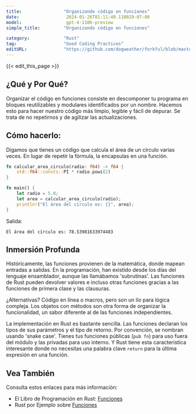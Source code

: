 ```yaml
---
title:                "Organizando código en funciones"
date:                  2024-01-26T01:11:40.110029-07:00
model:                 gpt-4-1106-preview
simple_title:         "Organizando código en funciones"

category:             "Rust"
tag:                  "Good Coding Practices"
editURL:              "https://github.com/dogweather/forkful/blob/master/content/es/rust/organizing-code-into-functions.md"
---
```


{{< edit_this_page >}}

## ¿Qué y Por Qué?
Organizar el código en funciones consiste en descomponer tu programa en bloques reutilizables y modulares identificados por un nombre. Hacemos esto para hacer nuestro código más limpio, legible y fácil de depurar. Se trata de no repetirnos y de agilizar las actualizaciones.

## Cómo hacerlo:
Digamos que tienes un código que calcula el área de un círculo varias veces. En lugar de repetir la fórmula, la encapsulas en una función.

```Rust
fn calcular_area_circulo(radio: f64) -> f64 {
    std::f64::consts::PI * radio.powi(2)
}

fn main() {
    let radio = 5.0;
    let area = calcular_area_circulo(radio);
    println!("El área del círculo es: {}", area);
}
```

Salida:

```
El área del círculo es: 78.53981633974483
```

## Inmersión Profunda
Históricamente, las funciones provienen de la matemática, donde mapean entradas a salidas. En la programación, han existido desde los días del lenguaje ensamblador, aunque las llamábamos 'subrutinas'. Las funciones de Rust pueden devolver valores e incluso otras funciones gracias a las funciones de primera clase y las clausuras.

¿Alternativas? Código en línea o macros, pero son un lío para lógica compleja. Los objetos con métodos son otra forma de organizar la funcionalidad, un sabor diferente al de las funciones independientes.

La implementación en Rust es bastante sencilla. Las funciones declaran los tipos de sus parámetros y el tipo de retorno. Por convención, se nombran usando 'snake case'. Tienes tus funciones públicas (`pub fn`) para uso fuera del módulo y las privadas para uso interno. Y Rust tiene esta característica interesante donde no necesitas una palabra clave `return` para la última expresión en una función.

## Vea También
Consulta estos enlaces para más información:
- El Libro de Programación en Rust: [Funciones](https://doc.rust-lang.org/book/ch03-03-how-functions-work.html)
- Rust por Ejemplo sobre [Funciones](https://doc.rust-lang.org/rust-by-example/fn.html)

